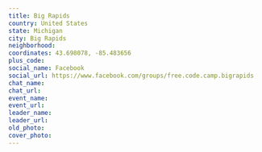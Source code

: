 ```yaml
---
title: Big Rapids
country: United States
state: Michigan
city: Big Rapids
neighborhood: 
coordinates: 43.698078, -85.483656
plus_code:
social_name: Facebook
social_url: https://www.facebook.com/groups/free.code.camp.bigrapids
chat_name:
chat_url:
event_name:
event_url:
leader_name:
leader_url:
old_photo: 
cover_photo:
---
```

